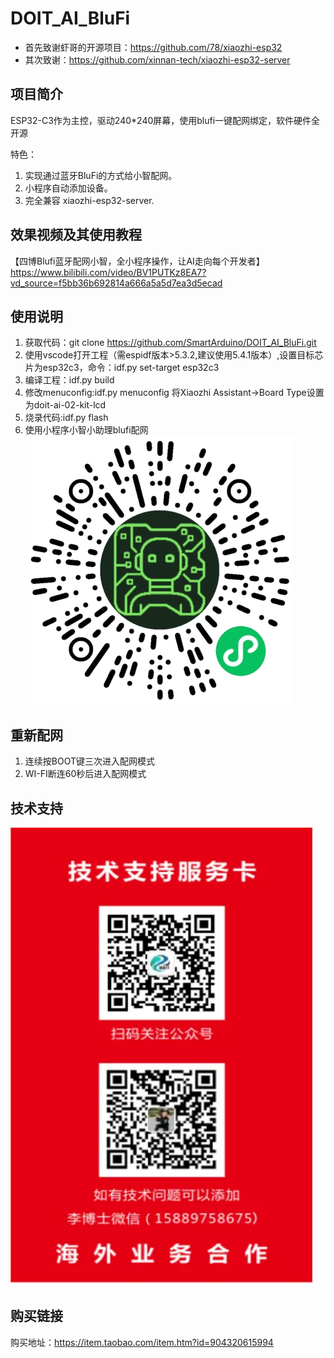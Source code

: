 # DOIT_AI_BluFi

*   首先致谢虾哥的开源项目：https://github.com/78/xiaozhi-esp32
*   其次致谢：https://github.com/xinnan-tech/xiaozhi-esp32-server


## 项目简介
ESP32-C3作为主控，驱动240*240屏幕，使用blufi一键配网绑定，软件硬件全开源

特色：

1. 实现通过蓝牙BluFi的方式给小智配网。
2. 小程序自动添加设备。
3. 完全兼容 xiaozhi-esp32-server.


## 效果视频及其使用教程
【四博Blufi蓝牙配网小智，全小程序操作，让AI走向每个开发者】https://www.bilibili.com/video/BV1PUTKz8EA7?vd_source=f5bb36b692814a666a5a5d7ea3d5ecad
## 使用说明
1. 获取代码：git clone https://github.com/SmartArduino/DOIT_AI_BluFi.git
2. 使用vscode打开工程（需espidf版本>5.3.2,建议使用5.4.1版本）,设置目标芯片为esp32c3，命令：idf.py set-target esp32c3
3. 编译工程：idf.py build
4. 修改menuconfig:idf.py menuconfig
    将Xiaozhi Assistant->Board Type设置为doit-ai-02-kit-lcd
5. 烧录代码:idf.py flash
6. 使用小程序小智小助理blufi配网
![alt text](image1.jpg)
## 重新配网
1. 连续按BOOT键三次进入配网模式
2. WI-FI断连60秒后进入配网模式

## 技术支持
![alt text](image.png)

## 购买链接
购买地址：https://item.taobao.com/item.htm?id=904320615994
